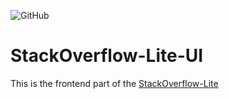 
![GitHub](https://img.shields.io/github/license/mashape/apistatus.svg)
# StackOverflow-Lite-UI
This is the frontend part of the [StackOverflow-Lite](https://stackoverflowlite12.docs.apiary.io/#)
